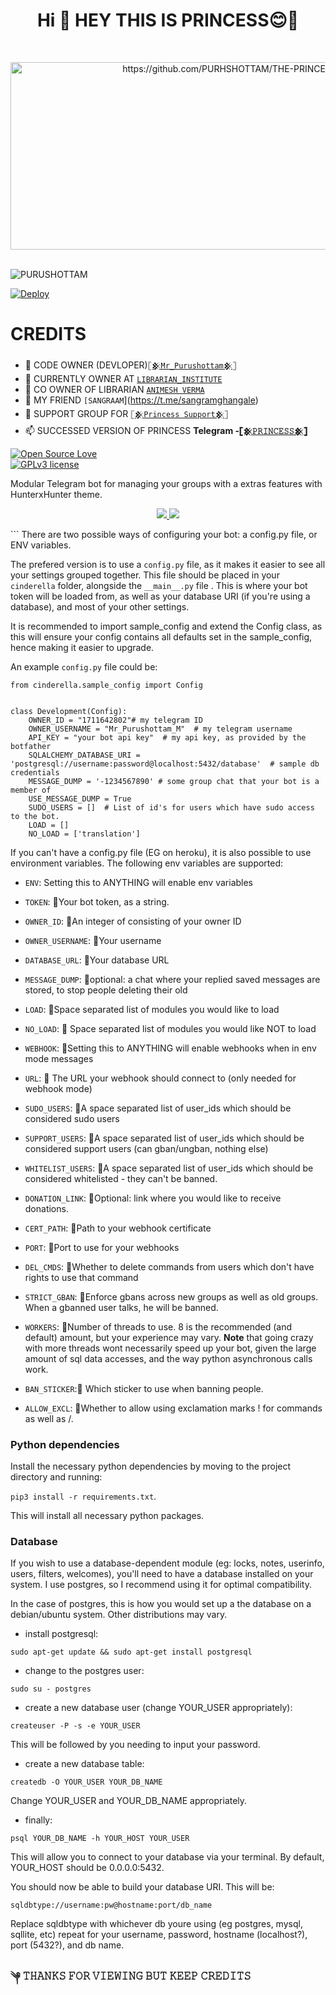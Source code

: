 <h1 align="center">Hi 👋 HEY THIS IS PRINCESS😊💫</h1>
<p align="center">
<br>
<p align="center">
<a href="https://github.com/PURHSHOTTAM/THE-PRINCESS-BOT"><img src="https://telegra.ph/file/79b6e92a2bc2e845cc611.jpg" alt="https://github.com/PURHSHOTTAM/THE-PRINCESS-BOT" height=300px, width=720px></a>
<br>
   
<br>
<p align="left"> <img src="https://komarev.com/ghpvc/?username=PURUSHOTTAM&label=Profile%20views&color=0e75b6&style=plastic" alt="PURUSHOTTAM" /> </p>

[![Deploy](https://www.herokucdn.com/deploy/button.svg)](https://heroku.com/deploy?template=https://github.com/PURHSHOTTAM/THE-PRINCESS-BOT)

# CREDITS 
- 🔭 CODE OWNER (DEVLOPER)[`𓊈𒆜𝙼𝚛_𝙿𝚞𝚛𝚞𝚜𝚑𝚘𝚝𝚝𝚊𝚖𒆜𓊉`](http://t.me/Mr_Purushottam_M)
- 💠 CURRENTLY OWNER AT [`LIBRARIAN_INSTITUTE`](https://t.me/Channel_Librarian)
- 💠 CO OWNER OF LIBRARIAN [`ANIMESH VERMA`](https://t.me/AniMesH941)
 - 💠 MY FRIEND `[SANGRAAM`](https://t.me/sangramghangale)
- 💠 SUPPORT GROUP FOR [`𓊈𒆜Princess Support𒆜𓊉`](https://t.me/PRINCESS_SUPPORT)
- 📫 SUCCESSED VERSION OF PRINCESS **Telegram -[`𓊈𒆜𝙿𝚁𝙸𝙽𝙲𝙴𝚂𝚂𒆜𓊉`](https://t.me/The_Princess2_Bot)**



[![Open Source Love](https://badges.frapsoft.com/os/v1/open-source.png?v=103)](https://github.com/ellerbrock/open-source-badges/)  
[![GPLv3 license](https://img.shields.io/badge/License-GPLv3-blue.svg)](http://perso.crans.org/besson/LICENSE.html)

Modular Telegram bot for managing your groups with a extras features with HunterxHunter theme.

<p align="center">
  <a href="https://github.com/PURUSHOTTAM/PRINCESS/fork">
    <img src="https://img.shields.io/github/forks/PURUSHOTTAM/PRINCESS?label=Fork&style=social">
    
  </a>
  <a href="https://github.com/PURUSHOTTAM/PRINCESS">
    <img src="https://img.shields.io/github/stars/PURUSHOTTAM/PRINCESS?style=social">
  </a>
</p>
```
There are two possible ways of configuring your bot: a config.py file, or ENV variables.

The prefered version is to use a `config.py` file, as it makes it easier to see all your settings grouped together.
This file should be placed in your `cinderella` folder, alongside the `__main__.py` file . 
This is where your bot token will be loaded from, as well as your database URI (if you're using a database), and most of 
your other settings.

It is recommended to import sample_config and extend the Config class, as this will ensure your config contains all 
defaults set in the sample_config, hence making it easier to upgrade.

An example `config.py` file could be:
```
from cinderella.sample_config import Config


class Development(Config):
    OWNER_ID = "1711642802"# my telegram ID
    OWNER_USERNAME = "Mr_Purushottam_M"  # my telegram username
    API_KEY = "your bot api key"  # my api key, as provided by the botfather
    SQLALCHEMY_DATABASE_URI = 'postgresql://username:password@localhost:5432/database'  # sample db credentials
    MESSAGE_DUMP = '-1234567890' # some group chat that your bot is a member of
    USE_MESSAGE_DUMP = True
    SUDO_USERS = []  # List of id's for users which have sudo access to the bot.
    LOAD = []
    NO_LOAD = ['translation']
```

If you can't have a config.py file (EG on heroku), it is also possible to use environment variables.
The following env variables are supported:
 - `ENV`: Setting this to ANYTHING will enable env variables

 - `TOKEN`: 💫Your bot token, as a string.
 - `OWNER_ID`: 💫An integer of consisting of your owner ID
 - `OWNER_USERNAME`: 💫Your username

 - `DATABASE_URL`: 💫Your database URL
 - `MESSAGE_DUMP`: 💫optional: a chat where your replied saved messages are stored, to stop people deleting their old 
 - `LOAD`: 💫Space separated list of modules you would like to load
 - `NO_LOAD`: 💫 Space separated list of modules you would like NOT to load
 - `WEBHOOK`: 💫Setting this to ANYTHING will enable webhooks when in env mode
 messages
 - `URL`: 💫 The URL your webhook should connect to (only needed for webhook mode)

 - `SUDO_USERS`: 💫A space separated list of user_ids which should be considered sudo users
 - `SUPPORT_USERS`: 💫A space separated list of user_ids which should be considered support users (can gban/ungban,
 nothing else)
 - `WHITELIST_USERS`: 💫A space separated list of user_ids which should be considered whitelisted - they can't be banned.
 - `DONATION_LINK`: 💫Optional: link where you would like to receive donations.
 - `CERT_PATH`: 💫Path to your webhook certificate
 - `PORT`: 💫Port to use for your webhooks
 - `DEL_CMDS`: 💫Whether to delete commands from users which don't have rights to use that command
 - `STRICT_GBAN`: 💫Enforce gbans across new groups as well as old groups. When a gbanned user talks, he will be banned.
 - `WORKERS`: 💫Number of threads to use. 8 is the recommended (and default) amount, but your experience may vary.
 __Note__ that going crazy with more threads wont necessarily speed up your bot, given the large amount of sql data 
 accesses, and the way python asynchronous calls work.
 - `BAN_STICKER`:💫 Which sticker to use when banning people.
 - `ALLOW_EXCL`: 💫Whether to allow using exclamation marks ! for commands as well as /.

### Python dependencies

Install the necessary python dependencies by moving to the project directory and running:

`pip3 install -r requirements.txt`.

This will install all necessary python packages.

### Database

If you wish to use a database-dependent module (eg: locks, notes, userinfo, users, filters, welcomes),
you'll need to have a database installed on your system. I use postgres, so I recommend using it for optimal compatibility.

In the case of postgres, this is how you would set up a the database on a debian/ubuntu system. Other distributions may vary.

- install postgresql:

`sudo apt-get update && sudo apt-get install postgresql`

- change to the postgres user:

`sudo su - postgres`

- create a new database user (change YOUR_USER appropriately):

`createuser -P -s -e YOUR_USER`

This will be followed by you needing to input your password.

- create a new database table:

`createdb -O YOUR_USER YOUR_DB_NAME`

Change YOUR_USER and YOUR_DB_NAME appropriately.

- finally:

`psql YOUR_DB_NAME -h YOUR_HOST YOUR_USER`

This will allow you to connect to your database via your terminal.
By default, YOUR_HOST should be 0.0.0.0:5432.

You should now be able to build your database URI. This will be:

`sqldbtype://username:pw@hostname:port/db_name`

Replace sqldbtype with whichever db youre using (eg postgres, mysql, sqllite, etc)
repeat for your username, password, hostname (localhost?), port (5432?), and db name.



### ༆ 𝚃𝙷𝙰𝙽𝙺𝚂 𝙵𝙾𝚁 𝚅𝙸𝙴𝚆𝙸𝙽𝙶 𝙱𝚄𝚃 𝙺𝙴𝙴𝙿 𝙲𝚁𝙴𝙳𝙸𝚃𝚂



